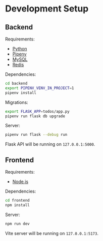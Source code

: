 # Development Setup

## Backend

Requirements:
- [Python](https://wiki.python.org/moin/BeginnersGuide/Download)
- [Pipenv](https://pipenv.pypa.io/en/latest/)
- [MySQL](https://dev.mysql.com/doc/mysql-apt-repo-quick-guide/en/)
- [Redis](https://redis.io/docs/getting-started/installation/install-redis-on-linux/)

Dependencies:
```bash
cd backend
export PIPENV_VENV_IN_PROJECT=1
pipenv install 
```

Migrations:
```bash
export FLASK_APP=todos/app.py
pipenv run flask db upgrade
```
Server:

```bash
pipenv run flask --debug run
```

Flask API will be running on `127.0.0.1:5000`.

## Frontend

Requirements:

- [Node.js](https://nodejs.org/en/download/package-manager)

Dependencies:

```bash
cd frontend
npm install
```

Server:

```bash
npm run dev
```

Vite server will be running on `127.0.0.1:5173`.
